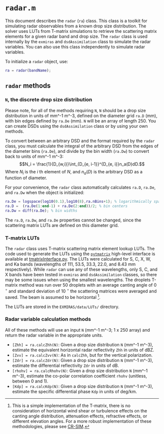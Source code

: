 
# `radar.m`
This document describes the `radar` (`ra`) class. This class is a toolkit for simulating radar observables from a known drop size distribution. The solver uses LUTs from T-matrix simulations to retrieve the scattering matrix elements for a given radar band and drop size. The `radar` class is used internally by the `exmiras` and `dsdAssimilation` class to simulate the radar variables. You can also use this class independently to simulate radar variables.

To initialize a `radar` object, use:
```matlab
ra = radar(bandName);
```

## `radar` methods
### `N`, the discrete drop size distribution
Please note, for all of the methods requiring `N`, `N` should be a drop size distribution in units of mm^-1 m^-3, defined on the diameter grid `ra.D` (mm), with bin edges defined by `ra.De` (mm). `N` will be an array of length 250. You can create DSDs using the `dsdAssimilation` class or by using your own methods.

To convert between an arbitrary DSD and the format required by the `radar` class, you must calculate the integral of the arbitrary DSD from the edges of the diameter bins (`ra.De`), and divide by the bin width (`ra.Dw`) to convert back to units of mm^-1 m^-3:
$$N_i = \frac{1}{D_{w,i}}\int_{D_{e, i-1}}^{D_{e, i}}n_a(D)dD.$$
Where $N_i$ is the $i$ th element of $N$, and $n_a(D)$ is the arbitrary DSD as a function of diameter.

For your convenience, the `radar` class automatically calculates `ra.D`, `ra.De`, and `ra.Dw` when the object is initialized:
```matlab
ra.De = logspace(log10(0.1),log10(8),ra.nBins+1); % logarithmically spaced bin edges from 0.1 to 8 mm
ra.D =  (ra.De(1:end-1) + ra.De(2:end))/2; % bin centers
ra.Dw = diff(ra.De); % bin widths
```
The `ra.D`, `ra.Dw`, and `ra.De` properties cannot be changed, since the scattering matrix LUTs are defined on this diameter grid. 

### T-matrix LUTs
The `radar` class uses T-matrix scattering matrix element lookup LUTs. The code used to generate the LUTs using the [`pytmatrix`](https://github.com/jleinonen/pytmatrix) high-level interface is available at [tmatrixInterface.py](../scripts/helpers/tmatrixInterface.py). The LUTs were calculated for S, C, X, W, and Ka bands (wavelengths of 111, 53.5, 33.3, 22.0, and 8.43 mm respectively). While `radar` can use any of these wavelengths, only S, C, and X bands have been tested in `exmiras` and `dsdAssimilation` classes, so there may be some issues when using the smallest wavelengths. The droplets T-matrix method was run over 50 droplets with an average canting angle of 0 $^\circ$ and standard deviation of 10 $^\circ$ the scattering matrices were averaged and saved. The beam is assumed to be horizontal [^1].

[^1]: This is a simple implementation of the T-matrix, there is no consideration of horizontal wind shear or turbulence effects on the canting angle distribution, attenuation effects, refractive effects, or different elevation angles. For a more robust implementation of these methodologies, please see [CR-SIM](https://github.com/marikooue/CR-SIM).


 The LUTs are stored in the `EXMIRAS/data/LUTs/` directory.


### Radar variable calculation methods
All of these methods will use an input `N` (mm^-1 m^-3; 1 x 250 array) and return the radar variable in the appropriate units.
- `[Zhh] = ra.calcZhh(N)`: Given a drop size distribution `N` (mm^-1 m^-3), estimate the equivalent horizontal radar reflectivity `Zhh` in units of dBZ. 
- `[Zvv] = ra.calcZvv(N)`: As in `calcZhh`, but for the vertical polarization.
- `[Zdr] = ra.calcZdr(N)`: Given a drop size distribution `N` (mm^-1 m^-3), estimate the differential reflectivity `Zdr` in units of dB.
- `[rhohv] = ra.calcRhohv(N)`: Given a drop size distribution `N` (mm^-1 m^-3), estimate the co-polar correlation coefficient `rhohv` (unitless, between 0 and 1).
- `[Kdp] = ra.calcKdp(N)`: Given a drop size distribution `N` (mm^-1 m^-3), estimate the specific differential phase `Kdp` in units of deg/km.




